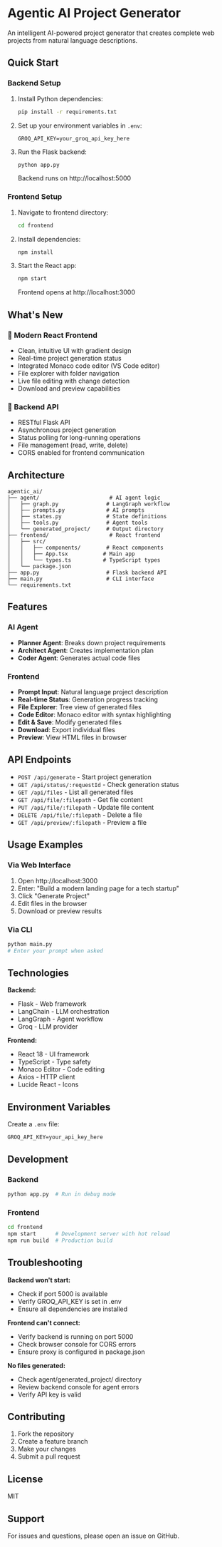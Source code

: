 # Agentic AI Project Generator

An intelligent AI-powered project generator that creates complete web projects from natural language descriptions.

## Quick Start

### Backend Setup

1. Install Python dependencies:
   ```bash
   pip install -r requirements.txt
   ```

2. Set up your environment variables in `.env`:
   ```
   GROQ_API_KEY=your_groq_api_key_here
   ```

3. Run the Flask backend:
   ```bash
   python app.py
   ```
   Backend runs on http://localhost:5000

### Frontend Setup

1. Navigate to frontend directory:
   ```bash
   cd frontend
   ```

2. Install dependencies:
   ```bash
   npm install
   ```

3. Start the React app:
   ```bash
   npm start
   ```
   Frontend opens at http://localhost:3000

## What's New

### 🎨 Modern React Frontend
- Clean, intuitive UI with gradient design
- Real-time project generation status
- Integrated Monaco code editor (VS Code editor)
- File explorer with folder navigation
- Live file editing with change detection
- Download and preview capabilities

### 🔧 Backend API
- RESTful Flask API
- Asynchronous project generation
- Status polling for long-running operations
- File management (read, write, delete)
- CORS enabled for frontend communication

## Architecture

```
agentic_ai/
├── agent/                      # AI agent logic
│   ├── graph.py               # LangGraph workflow
│   ├── prompts.py             # AI prompts
│   ├── states.py              # State definitions
│   ├── tools.py               # Agent tools
│   └── generated_project/     # Output directory
├── frontend/                   # React frontend
│   ├── src/
│   │   ├── components/        # React components
│   │   ├── App.tsx           # Main app
│   │   └── types.ts          # TypeScript types
│   └── package.json
├── app.py                     # Flask backend API
├── main.py                    # CLI interface
└── requirements.txt
```

## Features

### AI Agent
- **Planner Agent**: Breaks down project requirements
- **Architect Agent**: Creates implementation plan
- **Coder Agent**: Generates actual code files

### Frontend
- **Prompt Input**: Natural language project description
- **Real-time Status**: Generation progress tracking
- **File Explorer**: Tree view of generated files
- **Code Editor**: Monaco editor with syntax highlighting
- **Edit & Save**: Modify generated files
- **Download**: Export individual files
- **Preview**: View HTML files in browser

## API Endpoints

- `POST /api/generate` - Start project generation
- `GET /api/status/:requestId` - Check generation status
- `GET /api/files` - List all generated files
- `GET /api/file/:filepath` - Get file content
- `PUT /api/file/:filepath` - Update file content
- `DELETE /api/file/:filepath` - Delete a file
- `GET /api/preview/:filepath` - Preview a file

## Usage Examples

### Via Web Interface
1. Open http://localhost:3000
2. Enter: "Build a modern landing page for a tech startup"
3. Click "Generate Project"
4. Edit files in the browser
5. Download or preview results

### Via CLI
```bash
python main.py
# Enter your prompt when asked
```

## Technologies

**Backend:**
- Flask - Web framework
- LangChain - LLM orchestration
- LangGraph - Agent workflow
- Groq - LLM provider

**Frontend:**
- React 18 - UI framework
- TypeScript - Type safety
- Monaco Editor - Code editing
- Axios - HTTP client
- Lucide React - Icons

## Environment Variables

Create a `.env` file:
```
GROQ_API_KEY=your_api_key_here
```

## Development

### Backend
```bash
python app.py  # Run in debug mode
```

### Frontend
```bash
cd frontend
npm start      # Development server with hot reload
npm run build  # Production build
```

## Troubleshooting

**Backend won't start:**
- Check if port 5000 is available
- Verify GROQ_API_KEY is set in .env
- Ensure all dependencies are installed

**Frontend can't connect:**
- Verify backend is running on port 5000
- Check browser console for CORS errors
- Ensure proxy is configured in package.json

**No files generated:**
- Check agent/generated_project/ directory
- Review backend console for agent errors
- Verify API key is valid

## Contributing

1. Fork the repository
2. Create a feature branch
3. Make your changes
4. Submit a pull request

## License

MIT

## Support

For issues and questions, please open an issue on GitHub.
